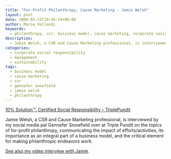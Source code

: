 ```yaml
---
title: "For-Profit Philanthropy, Cause Marketing - Jamie Welsh"
layout: post
date: 2009-03-23T19:46:54+00:00
author: Mario Vellandi
keywords:
  - philanthropy, csr, business model, cause marketing, corporate social responsibility, gennefer snowfield, jamie welsh, sustainability, 10 percent solution
description:
  - Jamie Welsh, a CSR and Cause Marketing professional, is interviewed on the topics of for-profit philanthropy, communicating the impact of efforts/activities, and its importance as an integral part of a business model.
categories:
  - corporate social responsibility
  - management
  - sustainability
tags:
  - business model
  - cause marketing
  - csr
  - gennefer snowfield
  - jamie welsh
  - philanthropy
---
```

<a rel="nofollow" href="http://www.triplepundit.com/pages/10-solution-certified-social-responsibil.php">10% Solution™: Certified Social Responsibility &#8211; TriplePundit</a>

Jamie Welsh, a CSR and Cause Marketing professional, is interviewed by my social media pal Gennefer Snowfield over at Triple Pundit on the topics of for-profit philanthropy, communicating the impact of efforts/activities, its importance as an integral part of a business model, and the critical element for making philanthropic endeavors work.

[See also my video interview with Jamie](../building-effective-frameworks-for-social-responsibility-jamie-welsh/).
